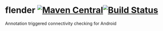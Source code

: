 # flender [![Maven Central](https://maven-badges.herokuapp.com/maven-central/com.github.jd-alexander/flender-plugin/badge.svg?style=flat)](https://maven-badges.herokuapp.com/maven-central/com.github.jd-alexander/flender-plugin/)[![Build Status](https://travis-ci.org/jd-alexander/flender.svg?branch=master)](https://travis-ci.org/jd-alexander/flender)

Annotation triggered connectivity checking for Android

